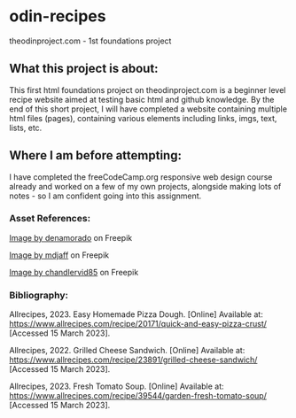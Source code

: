 # odin-recipes
theodinproject.com - 1st foundations project

## What this project is about:
This first html foundations project on theodinproject.com is a beginner level recipe website aimed at testing basic html and github knowledge. By the end of this short project, I will have completed a website containing multiple html files (pages), containing various elements including links, imgs, text, lists, etc.

## Where I am before attempting:
I have completed the freeCodeCamp.org responsive web design course already and worked on a few of my own projects, alongside making lots of notes - so I am confident going into this assignment.

### Asset References:
<a href="https://www.freepik.com/free-photo/tasty-homemade-traditional-pizza-italian-recipe_37455255.htm#query=pizza&position=1&from_view=search&track=sph">Image by denamorado</a> on Freepik

<a href="https://www.freepik.com/free-photo/top-view-tasty-ham-sandwiches-with-toasts-inside-plate-dark-surface_14268446.htm#query=cheese%20toastie&position=7&from_view=search&track=ais">Image by mdjaff</a> on Freepik

<a href="https://www.freepik.com/free-photo/garlic-soup-topped-with-croutons-bowl-wooden-table_24188493.htm#&position=0&from_view=collections">Image by chandlervid85</a> on Freepik

### Bibliography:

Allrecipes, 2023. Easy Homemade Pizza Dough. [Online] 
Available at: https://www.allrecipes.com/recipe/20171/quick-and-easy-pizza-crust/
[Accessed 15 March 2023].

Allrecipes, 2022. Grilled Cheese Sandwich. [Online] 
Available at: https://www.allrecipes.com/recipe/23891/grilled-cheese-sandwich/
[Accessed 15 March 2023].

Allrecipes, 2023. Fresh Tomato Soup. [Online] 
Available at: https://www.allrecipes.com/recipe/39544/garden-fresh-tomato-soup/
[Accessed 15 March 2023].